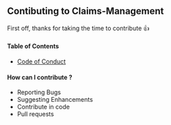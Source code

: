 ## Contibuting to Claims-Management

First off, thanks for taking the time to contribute 👍

#### Table of Contents
- [Code of Conduct](https://github.com/prithvitewatia/claims-management/blob/master/CODE_OF_CONDUCT.md)

#### How can I contribute ?
- Reporting Bugs
- Suggesting Enhancements
- Contribute in code
- Pull requests
